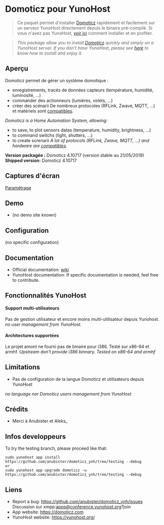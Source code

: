 # Domoticz pour YunoHost

> Ce paquet permet d'installer [Domoticz](https://domoticz.com) rapidement et facilement sur un serveur YunoHost directement depuis le binaire pré-compilé.
Si vous n'avez pas YunoHost, [voir ici](https://yunohost.org/#/install) comment installer et en profiter.

> *This package allow you to install [Domoticz](https://domoticz.com) quickly and simply on a YunoHost server.
If you don't have YunoHost, please see [here](https://yunohost.org/#/install) to know how to install and enjoy it.*

## Aperçu

Domoticz permet de gérer un système domotique :
- enregistrements, tracés de données capteurs (température, humidité, luminosité, ...)
- commander des actionneurs (lumières, volets, ...)
- créer des scénarii
De nombreux protocoles (RFLink, Zwave, MQTT, ...) et matériels sont [compatibles](https://www.domoticz.com/wiki/Hardware).

*Domoticz is a Home Automation System, allowing:*
- to save, to plot sensors datas (temperature, humidity, brightness, ...)
- to command switchs (light, shutters, ...)
- to create screnarii
*A lot of protocols (RFLink, Zwave, MQTT, ...) and hardware are [compatibles](https://www.domoticz.com/wiki/Hardware).*

**Version packagée :** Domoticz 4.10717 (version stable au 21/05/2019)
**Shipped version:** Domoticz 4.10717

## Captures d'écran

[Paramétrage](https://www.domoticz.com/wiki/Application_Settings)

## Demo

* (no demo site known)

## Configuration

(no specific configuration)

## Documentation

 * Official documentation: [wiki](https://www.domoticz.com/wiki/)
 * YunoHost documentation: If specific documentation is needed, feel free to contribute.

## Fonctionnalités YunoHost

#### Support multi-utilisateurs

Pas de gestion utilisateur et encore moins multi-utilisateur depuis Yunohost.
*no user management from YunoHost.*

#### Architectures supportées


Le projet amont ne fourni pas de binaire pour i386. Testé sur x86-64 et armhf.
*Upstream don't provide i386 binnary. Tested on x86-64 and armhf*


## Limitations


* Pas de configuration de la langue Domoticz et utilisateurs depuis YunoHost

*no language nor Domoticz users management from YunoHost*



## Crédits
* Merci à Anubister et Aleks_

## Infos developpeurs
To try the testing branch, please proceed like that:
```
sudo yunohost app install https://github.com/anubister/domoticz_ynh/tree/testing --debug
or
sudo yunohost app upgrade domoticz -u https://github.com/anubister/domoticz_ynh/tree/testing --debug
```

## Liens

 * Report a bug: https://github.com/anubister/domoticz_ynh/issues
   Discussion sur xmpp:apps@conference.yunohost.org?join
 * App website: https://domoticz.com
 * YunoHost website: https://yunohost.org/
